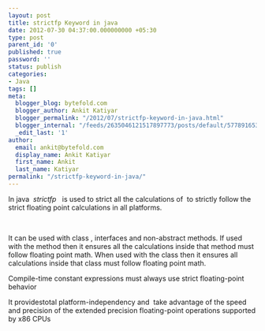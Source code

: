 ```yaml
---
layout: post
title: strictfp Keyword in java
date: 2012-07-30 04:37:00.000000000 +05:30
type: post
parent_id: '0'
published: true
password: ''
status: publish
categories:
- Java
tags: []
meta:
  blogger_blog: bytefold.com
  blogger_author: Ankit Katiyar
  blogger_permalink: "/2012/07/strictfp-keyword-in-java.html"
  blogger_internal: "/feeds/2635046121517897773/posts/default/5778916531570401360"
  _edit_last: '1'
author:
  email: ankit@bytefold.com
  display_name: Ankit Katiyar
  first_name: Ankit
  last_name: Katiyar
permalink: "/strictfp-keyword-in-java/"
---
```

 In java &nbsp;_strictfp &nbsp;_&nbsp;is used to strict all the calculations of &nbsp;to strictly follow the strict floating point calculations in all platforms.

&nbsp;

It can be used with class , interfaces and non-abstract methods. If used with the method then it ensures all the calculations inside that method must follow floating point math. When used with the class then it ensures all calculations inside that class must follow floating point math.

Compile-time constant expressions must always use strict floating-point behavior

It providestotal platform-independency and &nbsp;take advantage of the speed and precision of the extended precision floating-point operations supported by x86 CPUs&nbsp;

